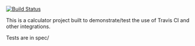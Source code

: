 [![Build Status](https://travis-ci.org/vsrnth/calc.svg?branch=master)](https://travis-ci.org/vsrnth/calc)

This is a calculator project built to demonstrate/test the use of Travis CI and other integrations.

Tests are in spec/